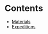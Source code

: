 <!-- TITLE: Game of Thrones RTS -->

# Contents
* [Materials](gameofthrones/materials)
* [Expeditions](gameofthrones/expeditions)

